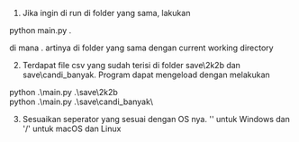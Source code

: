 1. Jika ingin di run di folder yang sama, lakukan

python main.py .

di mana . artinya di folder yang sama dengan current working directory

2. Terdapat file csv yang sudah terisi di folder save\2k2b dan save\candi_banyak. Program dapat mengeload dengan melakukan

python .\main.py .\save\2k2b\
python .\main.py .\save\candi_banyak\


3. Sesuaikan seperator yang sesuai dengan OS nya. '\' untuk Windows dan '/' untuk macOS dan Linux
